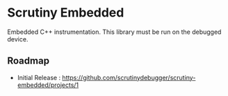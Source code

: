 # Scrutiny Embedded
Embedded C++ instrumentation.
This library must be run on the debugged device.

## Roadmap
  - Initial Release : https://github.com/scrutinydebugger/scrutiny-embedded/projects/1
